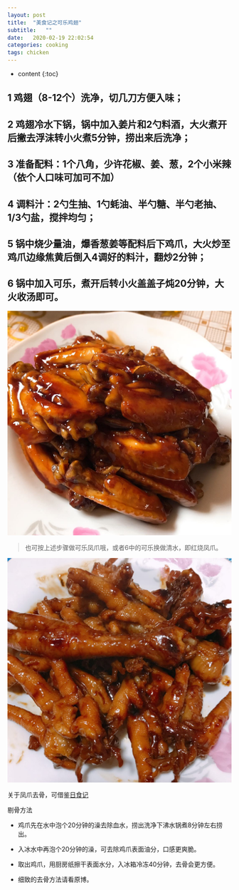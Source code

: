 ```yaml
---
layout: post
title:  "美食记之可乐鸡翅"
subtitle:   ""
date:   2020-02-19 22:02:54
categories: cooking
tags: chicken
---
```


* content
{:toc}


## 1 鸡翅（8-12个）洗净，切几刀方便入味；

## 2 鸡翅冷水下锅，锅中加入姜片和2勺料酒，大火煮开后撇去浮沫转小火煮5分钟，捞出来后洗净；

## 3 准备配料：1个八角，少许花椒、姜、葱，2个小米辣（依个人口味可加可不加）

## 4 调料汁：2勺生抽、1勺蚝油、半勺糖、半勺老抽、1/3勺盐，搅拌均匀；

## 5 锅中烧少量油，爆香葱姜等配料后下鸡爪，大火炒至鸡爪边缘焦黄后倒入4调好的料汁，翻炒2分钟；

## 6 锅中加入可乐，煮开后转小火盖盖子炖20分钟，大火收汤即可。

![](https://raw.githubusercontent.com/tingting-huang/PicGo/master/blog_files/img/PicGo-GitHub-PicBed/可乐鸡翅.jpg)

>也可按上述步骤做可乐凤爪哦，或者6中的可乐换做清水，即红烧凤爪。

![](https://raw.githubusercontent.com/tingting-huang/PicGo/master/blog_files/img/PicGo-GitHub-PicBed/红烧凤爪2.jpg)

关于凤爪去骨，可借鉴[日食记](https://weibointl.api.weibo.cn/share/124819396.html?weibo_id=4390733547199117)

剔骨方法

* 鸡爪先在水中泡个20分钟的澡去除血水，捞出洗净下沸水锅煮8分钟左右捞出。

* 入冰水中再泡个20分钟的澡，可去除鸡爪表面油分，口感更爽脆。

* 取出鸡爪，用厨房纸擦干表面水分，入冰箱冷冻40分钟，去骨会更方便。

* 细致的去骨方法请看原博。